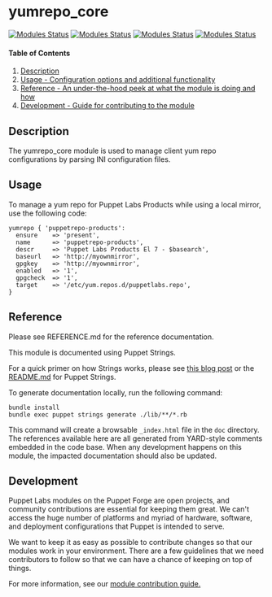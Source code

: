 
# yumrepo_core

[![Modules Status](https://github.com/puppetlabs/puppetlabs-yumrepo_core/workflows/%5BDaily%5D%20Unit%20Tests%20with%20nightly%20Puppet%20gem/badge.svg?branch=main)](https://github.com/puppetlabs/puppetlabs-yumrepo_core/actions)
[![Modules Status](https://github.com/puppetlabs/puppetlabs-yumrepo_core/workflows/Static%20Code%20Analysis/badge.svg?branch=main)](https://github.com/puppetlabs/puppetlabs-yumrepo_core/actions) 
[![Modules Status](https://github.com/puppetlabs/puppetlabs-yumrepo_core/workflows/Unit%20Tests%20with%20nightly%20Puppet%20gem/badge.svg?branch=main)](https://github.com/puppetlabs/puppetlabs-yumrepo_core/actions) 
[![Modules Status](https://github.com/puppetlabs/puppetlabs-yumrepo_core/workflows/Unit%20Tests%20with%20released%20Puppet%20gem/badge.svg?branch=main)](https://github.com/puppetlabs/puppetlabs-yumrepo_core/actions)


#### Table of Contents

1. [Description](#description)
2. [Usage - Configuration options and additional functionality](#usage)
3. [Reference - An under-the-hood peek at what the module is doing and how](#reference)
4. [Development - Guide for contributing to the module](#development)

<a id="description"></a>
## Description

The yumrepo_core module is used to manage client yum repo configurations by parsing INI configuration files.

<a id="usage"></a>
## Usage

To manage a yum repo for Puppet Labs Products while using a local mirror, use the following code:

```
yumrepo { 'puppetrepo-products':
  ensure    => 'present',
  name      => 'puppetrepo-products',
  descr     => 'Puppet Labs Products El 7 - $basearch',
  baseurl   => 'http://myownmirror',
  gpgkey    => 'http://myownmirror',
  enabled   => '1',
  gpgcheck  => '1',
  target    => '/etc/yum.repos.d/puppetlabs.repo',
}

```

<a id="reference"></a>
## Reference

Please see REFERENCE.md for the reference documentation.

This module is documented using Puppet Strings.

For a quick primer on how Strings works, please see [this blog post](https://puppet.com/blog/using-puppet-strings-generate-great-documentation-puppet-modules) or the [README.md](https://github.com/puppetlabs/puppet-strings/blob/master/README.md) for Puppet Strings.

To generate documentation locally, run the following command:
```
bundle install
bundle exec puppet strings generate ./lib/**/*.rb
```
This command will create a browsable `_index.html` file in the `doc` directory. The references available here are all generated from YARD-style comments embedded in the code base. When any development happens on this module, the impacted documentation should also be updated.

<a id="development"></a>
## Development

Puppet Labs modules on the Puppet Forge are open projects, and community contributions are essential for keeping them great. We can't access the huge number of platforms and myriad of hardware, software, and deployment configurations that Puppet is intended to serve.

We want to keep it as easy as possible to contribute changes so that our modules work in your environment. There are a few guidelines that we need contributors to follow so that we can have a chance of keeping on top of things.

For more information, see our [module contribution guide.](https://puppet.com/docs/puppet/latest/contributing.html)
